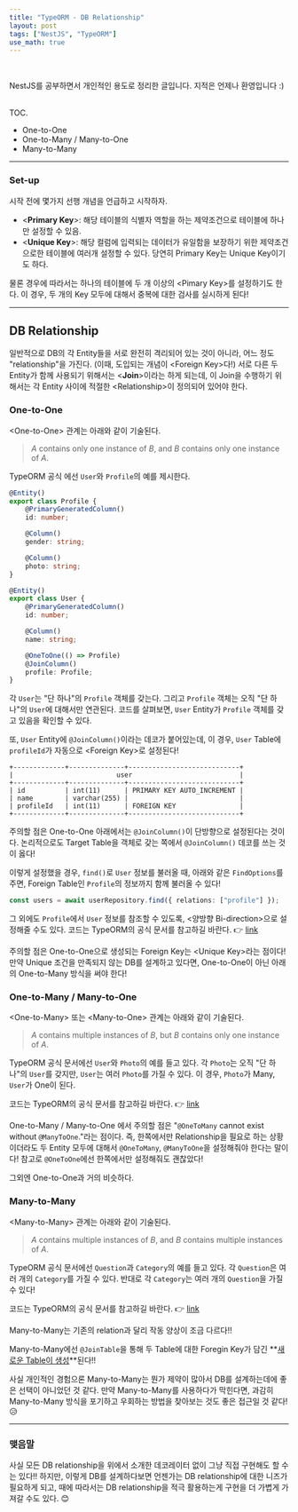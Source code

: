 ```yaml
---
title: "TypeORM - DB Relationship"
layout: post
tags: ["NestJS", "TypeORM"]
use_math: true
---
```


<br/>

NestJS를 공부하면서 개인적인 용도로 정리한 글입니다. 지적은 언제나 환영입니다 :)

<br><span class="statement-title">TOC.</span><br>
- One-to-One
- One-to-Many / Many-to-One
- Many-to-Many

<hr/>

### Set-up

시작 전에 몇가지 선행 개념을 언급하고 시작하자.

- \<**Primary Key**\>: 해당 테이블의 식별자 역할을 하는 제약조건으로 테이블에 하나만 설정할 수 있음.
- \<**Unique Key**\>: 해당 컬럼에 입력되는 데이터가 유일함을 보장하기 위한 제약조건으로한 테이블에 여러개 설정할 수 있다. 당연히 Primary Key는 Unique Key이기도 하다.

물론 경우에 따라서는 하나의 테이블에 두 개 이상의 \<Pimary Key\>를 설정하기도 한다. 이 경우, 두 개의 Key 모두에 대해서 중복에 대한 검사를 실시하게 된다!


<hr/>

## DB Relationship

일반적으로 DB의 각 Entity들을 서로 완전히 격리되어 있는 것이 아니라, 어느 정도 "relationship"을 가진다. (이때, 도입되는 개념이 \<Foreign Key\>다!) 서로 다른 두 Entity가 함께 사용되기 위해서는 \<**Join**\>이라는 하게 되는데, 이 Join을 수행하기 위해서는 각 Entity 사이에 적절한 \<Relationship\>이 정의되어 있어야 한다.

### One-to-One

\<One-to-One\> 관계는 아래와 같이 기술된다.

> $A$ contains only one instance of $B$, and $B$ contains only one instance of $A$.

TypeORM 공식 에선 `User`와 `Profile`의 예를 제시한다.

``` ts
@Entity()
export class Profile {
    @PrimaryGeneratedColumn()
    id: number;

    @Column()
    gender: string;

    @Column()
    photo: string;
}
```

``` ts
@Entity()
export class User {
    @PrimaryGeneratedColumn()
    id: number;

    @Column()
    name: string;

    @OneToOne(() => Profile)
    @JoinColumn()
    profile: Profile;
}
```

각 `User`는 "단 하나"의 `Profile` 객체를 갖는다. 그리고 `Profile` 객체는 오직 "단 하나"의 `User`에 대해서만 연관된다. 코드를 살펴보면, `User` Entity가 `Profile` 객체를 갖고 있음을 확인할 수 있다.

또, `User` Entity에 `@JoinColumn()`이라는 데코가 붙어있는데, 이 경우, `User` Table에 `profileId`가 자동으로 \<Foreign Key\>로 설정된다!

```
+-------------+--------------+----------------------------+
|                          user                           |
+-------------+--------------+----------------------------+
| id          | int(11)      | PRIMARY KEY AUTO_INCREMENT |
| name        | varchar(255) |                            |
| profileId   | int(11)      | FOREIGN KEY                |
+-------------+--------------+----------------------------+
```

주의할 점은 One-to-One 아래에서는 `@JoinColumn()`이 단방향으로 설정된다는 것이다. 논리적으로도 Target Table을 객체로 갖는 쪽에서 `@JoinColumn()` 데코를 쓰는 것이 옳다!

이렇게 설정했을 경우, `find()`로 `User` 정보를 불러올 때, 아래와 같은 `FindOptions`를 주면, Foreign Table인 `Profile`의 정보까지 함께 불러올 수 있다!

``` ts
const users = await userRepository.find({ relations: ["profile"] });
```

그 외에도 `Profile`에서 `User` 정보를 참조할 수 있도록, \<양방향 Bi-direction\>으로 설정해줄 수도 있다. 코드는 TypeORM의 공식 문서를 참고하길 바란다. 👉 [link](https://typeorm.io/#/one-to-one-relations/)

주의할 점은 One-to-One으로 생성되는 Foreign Key는 \<Unique Key\>라는 점이다! 만약 Unique 조건을 만족되지 않는 DB를 설계하고 있다면, One-to-One이 아닌 아래의 One-to-Many 방식을 써야 한다!

### One-to-Many / Many-to-One

\<One-to-Many\> 또는 \<Many-to-One\> 관계는 아래와 같이 기술된다.

> $A$ contains multiple instances of $B$, but $B$ contains only one instance of $A$.

TypeORM 공식 문서에선 `User`와 `Photo`의 예를 들고 있다. 각 `Photo`는 오직 "단 하나"의 `User`를 갖지만, `User`는 여러 `Photo`를 가질 수 있다. 이 경우, `Photo`가 Many, `User`가 One이 된다.

코드는 TypeORM의 공식 문서를 참고하길 바란다. 👉 [link](https://typeorm.io/#/many-to-one-one-to-many-relations)

One-to-Many / Many-to-One 에서 주의할 점은 "`@OneToMany` cannot exist without `@ManyToOne`."라는 점이다. 즉, 한쪽에서만 Relationship을 필요로 하는 상황이더라도 두 Entity 모두에 대해서 `@OneToMany`, `@ManyToOne`을 설정해줘야 한다는 말이다! 참고로 `@OneToOne`에선 한쪽에서만 설정해줘도 괜찮았다!

그외엔 One-to-One과 거의 비슷하다.

### Many-to-Many

\<Many-to-Many\> 관계는 아래와 같이 기술된다.

> $A$ contains multiple instances of $B$, and $B$ contains multiple instances of $A$.

TypeORM 공식 문서에선 `Question`과 `Category`의 예를 들고 있다. 각 `Question`은 여러 개의 `Category`를 가질 수 있다. 반대로 각 `Category`는 여러 개의 `Question`을 가질 수 있다!

코드는 TypeORM의 공식 문서를 참고하길 바란다. 👉 [link](https://typeorm.io/#/many-to-many-relations)

Many-to-Many는 기존의 relation과 달리 작동 양상이 조금 다르다!!

Many-to-Many에선 `@JoinTable`을 통해 두 Table에 대한 Foregin Key가 담긴 **<u>새로운 Table이 생성</u>**된다!!

사실 개인적인 경험으론 Many-to-Many는 뭔가 제약이 많아서 DB를 설계하는데에 좋은 선택이 아니었던 것 같다. 만약 Many-to-Many를 사용하다가 막힌다면, 과감히 Many-to-Many 방식을 포기하고 우회하는 방법을 찾아보는 것도 좋은 접근일 것 같다! 😥

<hr/>

### 맺음말

사실 모든 DB relationship을 위에서 소개한 데코레이터 없이 그냥 직접 구현해도 할 수는 있다!! 하지만, 이렇게 DB를 설계하다보면 언젠가는 DB relationship에 대한 니즈가 필요하게 되고, 때에 따라서는 DB relationship을 적극 활용하는게 구현을 더 가볍게 가져갈 수도 있다. 😊
